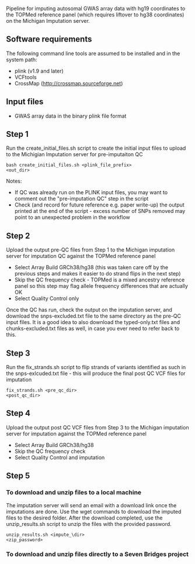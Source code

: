 Pipeline for imputing autosomal GWAS array data with hg19 coordinates to the
TOPMed reference panel (which requires liftover to hg38 coordinates) on the
Michigan Imputation server. 

## Software requirements

The following command line tools are assumed to be installed and in the system
path:

* plink (v1.9 and later)
* VCFtools
* CrossMap (http://crossmap.sourceforge.net)

## Input files

* GWAS array data in the binary plink file format

## Step 1

Run the create\_initial\_files.sh script to create the initial input files to
upload to the Michigian Imputation server for pre-imputaiton QC

<code>bash create\_initial\_files.sh \<plink\_file\_prefix\> \<out\_dir\></code>

Notes: 

* If QC was already run on the PLINK input files, you may want to comment out the "pre-imputation QC" step in the script
* Check (and record for future reference e.g. paper write-up) the output printed at the end of the script - excess number of SNPs removed may point to an unexpected problem in the workflow

## Step 2

Upload the output pre-QC files from Step 1 to the Michigan imputation server for
imputation QC against the TOPMed reference panel

* Select Array Build GRCh38/hg38 (this was taken care off by the previous steps and makes it easier to do strand flips in the next step)
* Skip the QC frequency check - TOPMed is a mixed ancestry reference panel so this step may flag allele frequency differences that are actually OK
* Select Quality Control only

Once the QC has run, check the output on the imputation server, and download the
snps-excluded.txt file to the same directory as the pre-QC input files.
It is a good idea to also download the typed-only.txt files and
chunks-excluded.txt files as well, in case you ever need to refer back to this.

## Step 3

Run the fix\_strands.sh script to flip strands of variants identified as such in
the snps-exlcuded.txt file - this will produce the final post QC VCF files for
imputation

<code>fix\_strands.sh \<pre\_qc\_dir\> \<post\_qc\_dir\></code>

## Step 4

Upload the output post QC VCF files from Step 3 to the Michigan imputation server for
imputation against the TOPMed reference panel

* Select Array Build GRCh38/hg38 
* Skip the QC frequency check 
* Select Quality Control and imputation

## Step 5

### To download and unzip files to a local machine

The imputation server will send an email with a download link once the
imputations are done. Use the wget commands to download the imputed files to the
desired folder. After the download completed, use the unzip\_results.sh script to unzip the files with the
provided password.

<code>unzip\_results.sh \<impute\_\dir> \<zip\_password\></code>

### To download and unzip files directly to a Seven Bridges project


